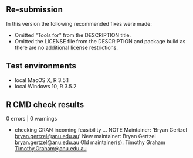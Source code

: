 ## Re-submission
In this version the following recommended fixes were made:

* Omitted "Tools for" from the DESCRIPTION title.
* Omitted the LICENSE file from the DESCRIPTION and package build as there 
  are no additional license restrictions.

## Test environments
* local MacOS X, R 3.5.1
* local Windows 10, R 3.5.2

## R CMD check results
0 errors | 0 warnings
* checking CRAN incoming feasibility ... NOTE
Maintainer: ‘Bryan Gertzel <bryan.gertzel@anu.edu.au>’
New maintainer:
  Bryan Gertzel <bryan.gertzel@anu.edu.au>
Old maintainer(s):
  Timothy Graham <Timothy.Graham@anu.edu.au>
